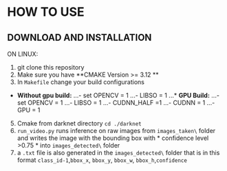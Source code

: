 # HOW TO USE

## DOWNLOAD AND INSTALLATION

ON LINUX:
1) git clone this repository
2) Make sure you have **CMAKE Version >= 3.12 **
3) In `Makefile` change your build configurations

  * __Without gpu build:__
...- set OPENCV = 1
...- LIBSO = 1
...* __GPU Build:__
...- set OPENCV = 1
...- LIBSO = 1
...- CUDNN_HALF =1
...- CUDNN = 1
...- GPU = 1
5) Cmake from darknet directory `cd ./darknet`
6) `run_video.py` runs inference on raw images from `images_taken\` folder and writes the image with the bounding box with * confidence level >0.75 * into `images_detected\` folder 
7)  a `.txt` file is also generated in the `images_detected\` folder that is in this format `class_id-1`,`bbox_x`, `bbox_y`, `bbox_w`, `bbox_h`,`confidence`

